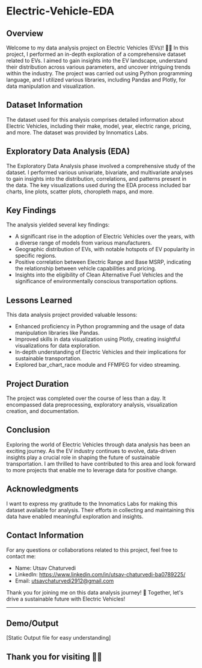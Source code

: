 # Electric-Vehicle-EDA


## Overview

Welcome to my data analysis project on Electric Vehicles (EVs)! 🚗💨 In this project, I performed an in-depth exploration of a comprehensive dataset related to EVs. I aimed to gain insights into the EV landscape, understand their distribution across various parameters, and uncover intriguing trends within the industry. The project was carried out using Python programming language, and I utilized various libraries, including Pandas and Plotly, for data manipulation and visualization.


## Dataset Information

The dataset used for this analysis comprises detailed information about Electric Vehicles, including their make, model, year, electric range, pricing, and more. The dataset was provided by Innomatics Labs.

## Exploratory Data Analysis (EDA)

The Exploratory Data Analysis phase involved a comprehensive study of the dataset. I performed various univariate, bivariate, and multivariate analyses to gain insights into the distribution, correlations, and patterns present in the data. The key visualizations used during the EDA process included bar charts, line plots, scatter plots, choropleth maps, and more.

## Key Findings

The analysis yielded several key findings:

- A significant rise in the adoption of Electric Vehicles over the years, with a diverse range of models from various manufacturers.
- Geographic distribution of EVs, with notable hotspots of EV popularity in specific regions.
- Positive correlation between Electric Range and Base MSRP, indicating the relationship between vehicle capabilities and pricing.
- Insights into the eligibility of Clean Alternative Fuel Vehicles and the significance of environmentally conscious transportation options.

## Lessons Learned

This data analysis project provided valuable lessons:

- Enhanced proficiency in Python programming and the usage of data manipulation libraries like Pandas.
- Improved skills in data visualization using Plotly, creating insightful visualizations for data exploration.
- In-depth understanding of Electric Vehicles and their implications for sustainable transportation.
- Explored bar_chart_race module and FFMPEG for video streaming. 

## Project Duration

The project was completed over the course of  less than a day. It encompassed data preprocessing, exploratory analysis, visualization creation, and documentation.

## Conclusion

Exploring the world of Electric Vehicles through data analysis has been an exciting journey. As the EV industry continues to evolve, data-driven insights play a crucial role in shaping the future of sustainable transportation. I am thrilled to have contributed to this area and look forward to more projects that enable me to leverage data for positive change.

## Acknowledgments

I want to express my gratitude to the Innomatics Labs for making this dataset available for analysis. Their efforts in collecting and maintaining this data have enabled meaningful exploration and insights.

## Contact Information

For any questions or collaborations related to this project, feel free to contact me:

- Name: Utsav Chaturvedi
- LinkedIn: https://www.linkedin.com/in/utsav-chaturvedi-ba0789225/
- Email: utsavchaturvedi2912@gmail.com

Thank you for joining me on this data analysis journey! 🌟 Together, let's drive a sustainable future with Electric Vehicles!

---
## Demo/Output
[Static Output file for easy understanding]

## Thank you for visiting 🙏🙏
